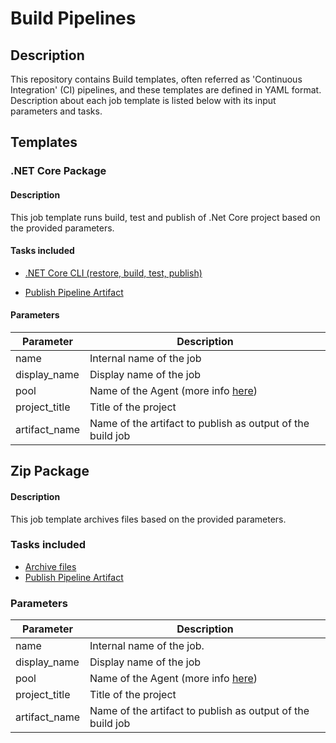 # Build Pipelines
## Description 
This repository contains Build templates, often referred as 'Continuous Integration' (CI) pipelines, and these templates are defined in YAML format. Description about each job template is listed below with its input parameters and tasks.

## Templates
### .NET Core Package
#### Description
This job template runs build, test and publish of .Net Core project based on the provided parameters.

#### Tasks included
- [.NET Core CLI (restore, build, test, publish)](https://docs.microsoft.com/en-us/azure/devops/pipelines/tasks/build/dotnet-core-cli?view=azure-devops)

- [Publish Pipeline Artifact](https://docs.microsoft.com/en-us/azure/devops/pipelines/tasks/utility/publish-pipeline-artifact?view=azure-devops)

#### Parameters
| Parameter | Description |
|--|--|
| name | Internal name of the job |
| display_name | Display name of the job |
| pool | Name of the Agent (more info [here](https://docs.microsoft.com/en-us/azure/devops/pipelines/agents/pools-queues?view=azure-devops&tabs=yaml)) |
| project_title | Title of the project |
| artifact_name | Name of the artifact to publish as output of the build job |

## Zip Package
#### Description
This job template archives files based on the provided parameters.

### Tasks included
- [Archive files](https://docs.microsoft.com/en-us/azure/devops/pipelines/tasks/utility/archive-files?view=azure-devops)
- [Publish Pipeline Artifact](https://docs.microsoft.com/en-us/azure/devops/pipelines/tasks/utility/publish-pipeline-artifact?view=azure-devops)

### Parameters
| Parameter | Description |
|--|--|
| name | Internal name of the job. |
| display_name | Display name of the job |
| pool | Name of the Agent (more info [here](https://docs.microsoft.com/en-us/azure/devops/pipelines/agents/pools-queues?view=azure-devops&tabs=yaml)) |
| project_title | Title of the project |
| artifact_name | Name of the artifact to publish as output of the build job |

